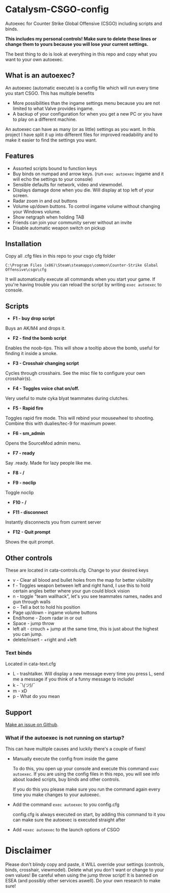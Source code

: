 # Catalysm-CSGO-config


Autoexec for Counter Strike Global Offensive (CSGO) including scripts and binds.

**This includes my personal controls! Make sure to delete these lines or change them to yours because you will lose your current settings.**

The best thing to do is look at everything in this repo and copy what you want to your own autoexec.

## What is an autoexec?

An autoexec (automatic execute) is a config file which will run every time you start CSGO. This has multiple benefits

- More possibilities than the ingame settings menu because you are not limited to what Valve provides ingame.
- A backup of your configuration for when you get a new PC or you have to play on a different machine.

An autoexec can have as many (or as little) settings as you want. In this project I have split it up into different files for improved readability and to make it easier to find the settings you want.

## Features

* Assorted scripts bound to function keys
* Buy binds on numpad and arrow keys. (run `exec autoexec` ingame and it will echo the settings to your console)
* Sensible defaults for network, video and viewmodel.
* Displays damage done when you die. Will display at top left of your screen.
* Radar zoom in and out buttons
* Volume up/down buttons. To control ingame volume without changing your Windows volume.
* Show netgraph when holding TAB
* Friends can join your community server without an invite
* Disable automatic weapon switch on pickup

## Installation

  Copy all .cfg files in this repo to your csgo cfg folder
  
  `C:\Program Files (x86)\Steam\steamapps\common\Counter-Strike Global Offensive\csgo\cfg`
  
  It will automatically execute all commands when you start your game. 
  If you're having trouble you can reload the script by writing `exec autoexec` to console.


## Scripts

* **F1 - buy drop script**
  
Buys an AK/M4 and drops it.

* **F2 - find the bomb script**

Enables the noob-tips. This will show a tooltip above the bomb, useful for finding it inside a smoke.

* **F3 - Crosshair changing script**

Cycles through crosshairs. See the misc file to configure your own crosshair(s).

* **F4 - Toggles voice chat on/off.**

Very useful to mute cyka blyat teammates during clutches.

* **F5 - Rapid fire**

Toggles rapid fire mode. This will rebind your mousewheel to shooting. Combine this with dualies/tec-9 for maximum power.

* **F6 - sm_admin**

Opens the SourceMod admin menu.

* **F7 - ready**

Say .ready. Made for lazy people like me.

* **F8 - /**

* **F9 - noclip**

Toggle noclip

* **F10 - /**

* **F11 - disconnect**

Instantly disconnects you from current server

* **F12 - Quit prompt**

Shows the quit prompt. 

## Other controls

These are located in cata-controls.cfg. Change to your desired keys

* v - Clear all blood and bullet holes from the map for better visibility
* f - Toggles weapon between left and right hand, I use this to hold certain angles better where your gun could block vision
* n - toggle "team wallhack", let's you see teammates names, nades and gun through walls
* o - Tell a bot to hold his position
* Page up/down - ingame volume buttons
* End/home - Zoom radar in or out
* Space - jump throw
* left alt - crouch + jump at the same time, this is just about the highest you can jump.
* delete/insert - +right and +left

### Text binds

Located in cata-text.cfg

* L - trashtalker. Will display a new message every time you press L, send me a message if you think of a funny message to include!
* k -  ¯\\_(ツ)_/¯
* m - xD
* p - What do you mean

## Support

[Make an issue on Github](https://github.com/niekcandaele/Catalysm-CSGO-config/issues/new).

### What if the autoexec is not running on startup?

This can have multiple causes and luckily there's a couple of fixes!

- Manually execute the config from inside the game
  
  To do this, you open up your console and execute this command `exec autoexec`. If you are using the config files in this repo, you will see info about loaded scripts, buy binds and other controls.

  If you do this you please make sure you run the command again every time you make changes to your autoexec.

- Add the command `exec autoexec` to you config.cfg

  config.cfg is always executed on start, by adding this command to it you can make sure the autoexec is executed straight after

- Add `+exec autoexec` to the launch options of CSGO

# Disclaimer

Please don't blindy copy and paste, it WILL override your settings (controls, binds, crosshair, viewmodel). Delete what you don't want or change to your own values! Be careful when using the jump throw script! It is banned on ESEA (and possibly other services aswell). Do your own research to make sure!
